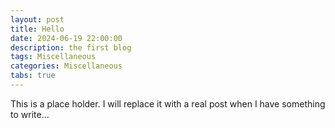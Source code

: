```yaml
---
layout: post
title: Hello
date: 2024-06-19 22:00:00
description: the first blog
tags: Miscellaneous
categories: Miscellaneous
tabs: true
---
```


This is a place holder. I will replace it with a real post when I have something to write...
